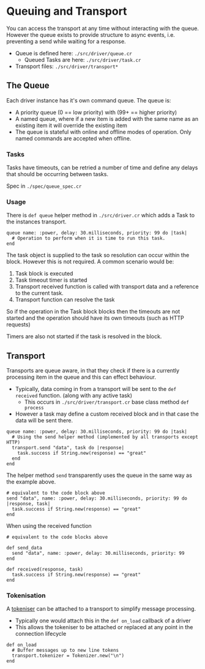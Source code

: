 # Queuing and Transport

You can access the transport at any time without interacting with the queue.
However the queue exists to provide structure to async events, i.e. preventing a send while waiting for a response.

* Queue is defined here: `./src/driver/queue.cr`
  * Queued Tasks are here: `./src/driver/task.cr`
* Transport files: `./src/driver/transport*`


## The Queue

Each driver instance has it's own command queue. The queue is:

* A priority queue (0 == low priority) with (99+ == higher priority)
* A named queue, where if a new item is added with the same name as an existing item it will override the existing item
* The queue is stateful with online and offline modes of operation. Only named commands are accepted when offline.


### Tasks

Tasks have timeouts, can be retried a number of time and define any delays that should be occurring between tasks.

Spec in `./spec/queue_spec.cr`


### Usage

There is `def queue` helper method in `./src/driver.cr` which adds a Task to the instances transport.

```crystal
queue name: :power, delay: 30.milliseconds, priority: 99 do |task|
  # Operation to perform when it is time to run this task.
end

```

The task object is supplied to the task so resolution can occur within the block. However this is not required.
A common scenario would be:

1. Task block is executed
2. Task timeout timer is started
3. Transport received function is called with transport data and a reference to the current task.
4. Transport function can resolve the task

So if the operation in the Task block blocks then the timeouts are not started and the operation should have its own timeouts (such as HTTP requests)

Timers are also not started if the task is resolved in the block.


## Transport

Transports are queue aware, in that they check if there is a currently processing item in the queue and this can effect behaviour.

* Typically, data coming in from a transport will be sent to the `def received` function. (along with any active task)
  * This occurs in `./src/driver/transport.cr` base class method `def process`
* However a task may define a custom received block and in that case the data will be sent there.

```crystal
queue name: :power, delay: 30.milliseconds, priority: 99 do |task|
  # Using the send helper method (implemented by all transports except HTTP)
  transport.send "data", task do |response|
    task.success if String.new(response) == "great"
  end
end

```

The helper method `send` transparently uses the queue in the same way as the example above.

```crystal
# equivalent to the code block above
send "data", name: :power, delay: 30.milliseconds, priority: 99 do |response, task|
  task.success if String.new(response) == "great"
end
```

When using the received function

```crystal
# equivalent to the code blocks above

def send_data
  send "data", name: :power, delay: 30.milliseconds, priority: 99
end

def received(response, task)
  task.success if String.new(response) == "great"
end
```


### Tokenisation

A [tokeniser](https://github.com/spider-gazelle/tokenizer) can be attached to a transport to simplify message processing.

* Typically one would attach this in the `def on_load` callback of a driver
* This allows the tokeniser to be attached or replaced at any point in the connection lifecycle

```crystal
def on_load
  # Buffer messages up to new line tokens
  transport.tokenizer = Tokenizer.new("\n")
end

```
